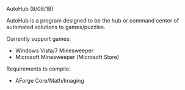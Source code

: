 AutoHub (8/08/18)

AutoHub is a program designed to be the hub or command center of automated solutions to games/puzzles.

Currently support games:
- Windows Vista/7 Minesweeper
- Microsoft Minesweeper (Microsoft Store)

Requirements to compile:
- AForge Core/Math/Imaging
